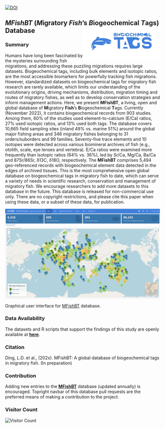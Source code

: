 [![DOI](https://zenodo.org/badge/DOI/10.5281/zenodo.8418722.svg)](https://doi.org/10.5281/zenodo.8418722)

## *MFishBT* (*M*igratory *Fish*’s *B*iogeochemical *T*ags) Database <img src="image/logo.png" align="right" width="250" />

### Summary

Humans have long been fascinated by the mysteries surrounding fish migrations, and addressing these puzzling migrations requires large datasets. Biogeochemical tags, including bulk elements and isotopic ratios, are the most accessible biomarkers for powerfully tracking fish migrations. However, standardized datasets on biogeochemical tags for migratory fish research are rarely available, which limits our understanding of the evolutionary origins, driving mechanisms, distribution, migration timing and routes of migratory fishes, as well as to develop conservation strategies and inform management actions. Here, we present **MFishBT**, a living, open and global database of **M**igratory **Fish**’s **B**iogeochemical **T**ags. Currently (November 2022), it contains biogeochemical records from 903 studies. Among them, 60% of the studies used element-to-calcium (E/Ca) ratios, 27% used isotopic ratios, and 13% used both tags. The database covers 10,665 field sampling sites (inland 49% vs. marine 51%) around the global major fishing areas and 346 migratory fishes belonging to 31 orders/suborders and 99 families. Seventy-five trace elements and 10 isotopes were detected across various biomineral archives of fish (e.g., otolith, scale, eye lenses and vertebra). E/Ca ratios were examined more frequently than isotopic ratios (64% vs. 36%), led by Sr/Ca, Mg/Ca, Ba/Ca and 87Sr/86Sr, δ13C, δ18O, respectively. The **MFishBT** comprises 5,494 geo-referenced records with biogeochemical element data detected in the edges of archived tissues. This is the most comprehensive open global database on biogeochemical tags in migratory fish to date, which can serve a variety of needs in scientific research, conservation and management of migratory fish. We encourage researchers to add more datasets to this database in the future. This database is released for non-commercial use only. There are no copyright restrictions, and please cite this paper when using these data, or a subset of these data, for publication.

<img src="image/interface.png" align="center" width="auto" />

Graphical user interface for [MFishBT](https://otoliths.github.io/MFishBT_shiny/index.html) database.


### Data Availability

The datasets and R scripts that support the findings of this study are openly available at [**here**](https://github.com/Otoliths/MFishBT_shiny/tree/main/paper_code). 

### Citation

Ding, L.D. et al., (202x). MFishBT: A global database of biogeochemical tags in migratory fish. (In preparation)

### Contribution

Adding new entries to the [**MFishBT**](https://otoliths.github.io/MFishBT_shiny/index.html) database (updated annually) is encouraged. Topright navbar of this database pull requests are the preferred means of making a contribution to the project.

### Visitor Count
![Visitor Count](https://profile-counter.glitch.me/MFishBT_shiny/count.svg)

